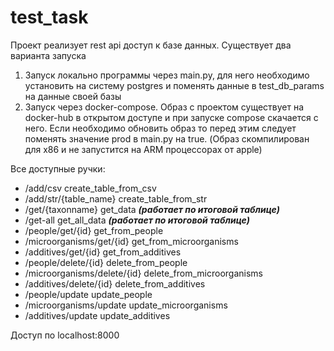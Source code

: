# test_task
Проект реализует rest api доступ к базе данных.
Существует два варианта запуска
1) Запуск локально программы через main.py, для него необходимо установить на систему postgres и поменять данные в test_db_params на данные своей базы
2) Запуск через docker-compose. Образ с проектом существует на docker-hub в открытом доступе и при запуске compose скачается с него.
   Если необходимо обновить образ то перед этим следует поменять значение prod в main.py на true. (Образ скомпилирован для x86 и не запустится на ARM процессорах от apple)
   
Все доступные ручки:
- /add/csv create_table_from_csv
- /add/str/{table_name} create_table_from_str
- /get/{taxonname} get_data **_(работает по итоговой таблице)_**
- /get-all get_all_data **_(работает по итоговой таблице)_**
- /people/get/{id} get_from_people
- /microorganisms/get/{id} get_from_microorganisms
- /additives/get/{id} get_from_additives
- /people/delete/{id} delete_from_people
- /microorganisms/delete/{id} delete_from_microorganisms
- /additives/delete/{id} delete_from_additives
- /people/update update_people
- /microorganisms/update update_microorganisms
- /additives/update update_additives


Доступ по localhost:8000
